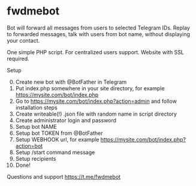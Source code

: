 # fwdmebot

Bot will forward all messages from users to selected Telegram IDs.
Replay to forwarded messages, talk with users from bot name, without displaying your contact.

One simple PHP script.
For centralized users support.
Website with SSL required.

Setup

0. Create new bot with @BotFather in Telegram
1. Put index.php somewhere in your site directory, for example https://mysite.com/bot/index.php
2. Go to https://mysite.com/bot/index.php?action=admin and follow installation steps
3. Create writeable(!) .json file with random name in script directory
4. Create administrator login and password
5. Setup bot NAME
6. Setup bot TOKEN from @BotFather
7. Setup WEBHOOK url, for example https://mysite.com/bot/index.php?action=bot
8. Setup /start command message 
9. Setup recipients
10. Done! 

Questions and support https://t.me/fwdmebot

